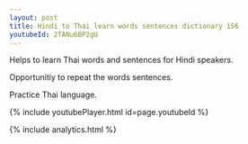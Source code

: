 ```yaml
---
layout: post
title: Hindi to Thai learn words sentences dictionary 156 
youtubeId: 2TANu6BP2gU
---
```

 
 
Helps to learn Thai words and sentences for Hindi speakers.

Opportunitiy to repeat the words sentences. 

Practice Thai language. 
 
{% include youtubePlayer.html id=page.youtubeId %}
 
 
{% include analytics.html %}
